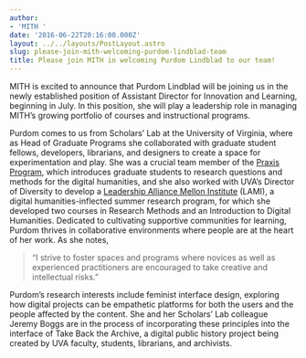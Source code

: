 ```yaml
---
author:
- 'MITH '
date: '2016-06-22T20:16:00.000Z'
layout: ../../layouts/PostLayout.astro
slug: please-join-mith-welcoming-purdom-lindblad-team
title: Please join MITH in welcoming Purdom Lindblad to our team!
---
```


MITH is excited to announce that Purdom Lindblad will be joining us in the newly established position of Assistant Director for Innovation and Learning, beginning in July. In this position, she will play a leadership role in managing MITH’s growing portfolio of courses and instructional programs.

Purdom comes to us from Scholars’ Lab at the University of Virginia, where as Head of Graduate Programs she collaborated with graduate student fellows, developers, librarians, and designers to create a space for experimentation and play. She was a crucial team member of the [Praxis Program](http://praxis.scholarslab.org), which introduces graduate students to research questions and methods for the digital humanities, and she also worked with UVA’s Director of Diversity to develop a [Leadership Alliance Mellon Institute](http://www.theleadershipalliance.org/) (LAMI), a digital humanities-inflected summer research program, for which she developed two courses in Research Methods and an Introduction to Digital Humanities. Dedicated to cultivating supportive communities for learning, Purdom thrives in collaborative environments where people are at the heart of her work. As she notes,

> “I strive to foster spaces and programs where novices as well as experienced practitioners are encouraged to take creative and intellectual risks.”

Purdom’s research interests include feminist interface design, exploring how digital projects can be empathetic platforms for both the users and the people affected by the content. She and her Scholars’ Lab colleague Jeremy Boggs are in the process of incorporating these principles into the interface of Take Back the Archive, a digital public history project being created by UVA faculty, students, librarians, and archivists.